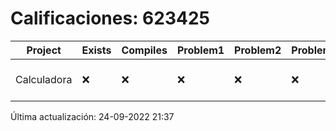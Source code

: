 # Calificaciones: 623425
|Project|Exists|Compiles|Problem1|Problem2|Problem3|Extra|CommitHash|CommitDate|CheckDate|Comments|DueDate|Grade|
|-|-|-|-|-|-|-|-|-|-|-|-|-|
|Calculadora|❌|❌|❌|❌|❌|❌|NA|NA|24-09-2022 21:37:40|No se encontró el archivo en PracticasCompuI/Calculadora/Calculadora.cpp|28-09-2022 21:00:00|5|

Última actualización: 24-09-2022 21:37
